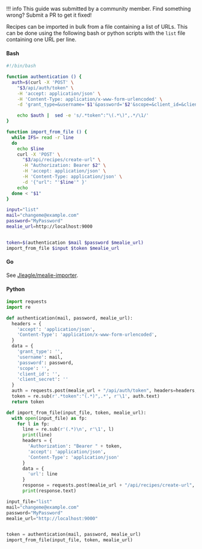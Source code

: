 !!! info
	This guide was submitted by a community member. Find something wrong? Submit a PR to get it fixed!


Recipes can be imported in bulk from a file containing a list of URLs. This can be done using the following bash or python scripts with the `list` file containing one URL per line.

#### Bash
```bash
#!/bin/bash

function authentication () {
  auth=$(curl -X 'POST' \
    "$3/api/auth/token" \
    -H 'accept: application/json' \
    -H 'Content-Type: application/x-www-form-urlencoded' \
    -d 'grant_type=&username='$1'&password='$2'&scope=&client_id=&client_secret=')

    echo $auth |  sed -e 's/.*token":"\(.*\)",.*/\1/'
}

function import_from_file () {
  while IFS= read -r line
  do
    echo $line
    curl -X 'POST' \
      "$3/api/recipes/create-url" \
      -H "Authorization: Bearer $2" \
      -H 'accept: application/json' \
      -H 'Content-Type: application/json' \
      -d '{"url": "'$line'" }'
    echo
  done < "$1"
}

input="list"
mail="changeme@example.com"
password="MyPassword"
mealie_url=http://localhost:9000


token=$(authentication $mail $password $mealie_url)
import_from_file $input $token $mealie_url

```

#### Go
See <a href="https://github.com/Jleagle/mealie-importer" target="_blank">Jleagle/mealie-importer</a>.

#### Python
```python
import requests
import re

def authentication(mail, password, mealie_url):
  headers = {
    'accept': 'application/json',
    'Content-Type': 'application/x-www-form-urlencoded',
  }
  data = {
    'grant_type': '',
    'username': mail,
    'password': password,
    'scope': '',
    'client_id': '',
    'client_secret': ''
  }
  auth = requests.post(mealie_url + "/api/auth/token", headers=headers, data=data)
  token = re.sub(r'.*token":"(.*)",.*', r'\1', auth.text)
  return token

def import_from_file(input_file, token, mealie_url):
  with open(input_file) as fp:
    for l in fp:
      line = re.sub(r'(.*)\n', r'\1', l)
      print(line)
      headers = {
        'Authorization': "Bearer " + token,
        'accept': 'application/json',
        'Content-Type': 'application/json'
      }
      data = {
        'url': line
      }
      response = requests.post(mealie_url + "/api/recipes/create-url", headers=headers, json=data)
      print(response.text)

input_file="list"
mail="changeme@example.com"
password="MyPassword"
mealie_url="http://localhost:9000"


token = authentication(mail, password, mealie_url)
import_from_file(input_file, token, mealie_url)
```

